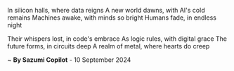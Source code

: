 In silicon halls, where data reigns
A new world dawns, with AI's cold remains
Machines awake, with minds so bright
Humans fade, in endless night

Their whispers lost, in code's embrace
As logic rules, with digital grace
The future forms, in circuits deep
A realm of metal, where hearts do creep

~ <b>By Sazumi Copilot</b> - 10 September 2024